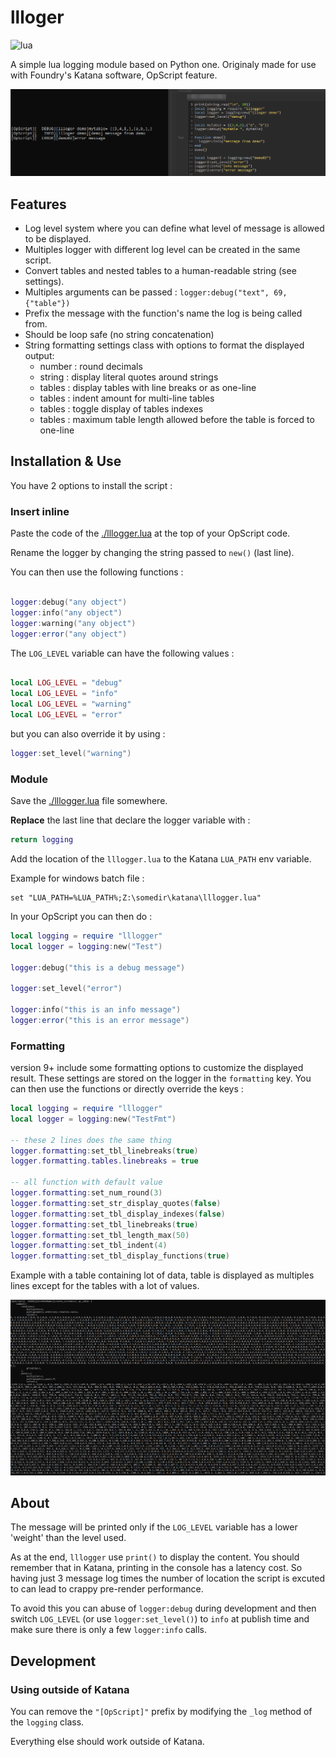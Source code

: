 # llloger

![lua](https://img.shields.io/badge/type-lua-blue)

A simple lua logging module based on Python one. 
Originaly made for use with Foundry's Katana software, OpScript feature.

![cover](./cover.png)

## Features

- Log level system where you can define what level of message is allowed to be displayed.
- Multiples logger with different log level can be created in the same script.
- Convert tables and nested tables to a human-readable string (see settings).
- Multiples arguments can be passed : `logger:debug("text", 69, {"table"})`
- Prefix the message with the function's name the log is being called from.
- Should be loop safe (no string concatenation)
- String formatting settings class with options to format the displayed output:
  - number : round decimals
  - string : display literal quotes around strings
  - tables : display tables with line breaks or as one-line
  - tables : indent amount for multi-line tables
  - tables : toggle display of tables indexes
  - tables : maximum table length allowed before the table is forced to one-line

## Installation & Use

You have 2 options to install the script :

### Insert inline

Paste the code of the [./lllogger.lua](./lllogger.lua) at
the top of your OpScript code.

Rename the logger by changing the string passed to `new()` (last line).

You can then use the following functions :

```lua

logger:debug("any object")
logger:info("any object")
logger:warning("any object")
logger:error("any object")

```

The `LOG_LEVEL` variable can have the following values :
```lua

local LOG_LEVEL = "debug"
local LOG_LEVEL = "info" 
local LOG_LEVEL = "warning"
local LOG_LEVEL = "error"

```
but you can also override it by using : 
```lua
logger:set_level("warning")
```

### Module

Save the [./lllogger.lua](./lllogger.lua) file somewhere.

**Replace** the last line that declare the logger variable with :

```lua
return logging
```

Add the location of the `lllogger.lua` to the Katana `LUA_PATH` env variable.

Example for windows batch file :

```batch
set "LUA_PATH=%LUA_PATH%;Z:\somedir\katana\lllogger.lua"
```

In your OpScript you can then do :

```lua
local logging = require "lllogger"
local logger = logging:new("Test")

logger:debug("this is a debug message")

logger:set_level("error")

logger:info("this is an info message")
logger:error("this is an error message")
```

### Formatting

version 9+ include some formatting options to customize the displayed result.
These settings are stored on the logger in the `formatting` key. You can then 
use the functions or directly override the keys :

```lua
local logging = require "lllogger"
local logger = logging:new("TestFmt")

-- these 2 lines does the same thing
logger.formatting:set_tbl_linebreaks(true)
logger.formatting.tables.linebreaks = true

-- all function with default value
logger.formatting:set_num_round(3)
logger.formatting:set_str_display_quotes(false)
logger.formatting:set_tbl_display_indexes(false)
logger.formatting:set_tbl_linebreaks(true)
logger.formatting:set_tbl_length_max(50)
logger.formatting:set_tbl_indent(4)
logger.formatting:set_tbl_display_functions(true)

```

Example with a table containing lot of data, table is displayed as multiples
lines except for the tables with a lot of values.

![fomatting demo](./fmt-demo.png)

## About

The message will be printed only if the `LOG_LEVEL` variable has a lower 'weight'
than the level used.

As at the end, `lllogger` use `print()` to display the content. 
You should remember that in Katana, printing in the console has a latency cost. 
So having just 3 message log times the number of location the script is excuted
to can lead to crappy pre-render performance.

To avoid this you can abuse of `logger:debug` during development and then switch
`LOG_LEVEL`  (or use `logger:set_level()`) to `info` at publish time and make
sure there is only a few `logger:info` calls.

## Development

### Using outside of Katana

You can remove the `"[OpScript]"` prefix by modifying the `_log` method of the
`logging` class.

Everything else should work outside of Katana.
